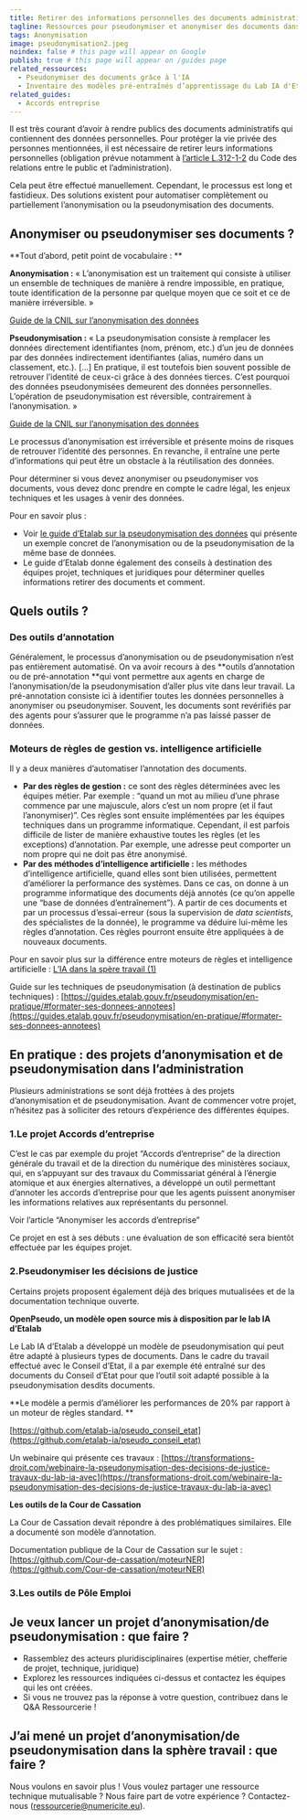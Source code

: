 ```yaml
---
title: Retirer des informations personnelles des documents administratifs
tagline: Ressources pour pseudonymiser et anonymiser des documents dans l’administration
tags: Anonymisation
image: pseudonymisation2.jpeg
noindex: false # this page will appear on Google
publish: true # this page will appear on /guides page
related_ressources:
  - Pseudonymiser des documents grâce à l'IA
  - Inventaire des modèles pré-entraînés d’apprentissage du Lab IA d'Etalab
related_guides:
  - Accords entreprise
---
```


Il est très courant d’avoir à rendre publics des documents administratifs qui contiennent des données personnelles. Pour protéger la vie privée des personnes mentionnées, il est nécessaire de retirer leurs informations personnelles (obligation prévue notamment à [l’article L.312-1-2](https://www.legifrance.gouv.fr/affichCodeArticle.do?idArticle=LEGIARTI000033205514&cidTexte=LEGITEXT000031366350&dateTexte=20161009) du Code des relations entre le public et l’administration).

Cela peut être effectué manuellement. Cependant, le processus est long et fastidieux. Des solutions existent pour automatiser complètement ou partiellement l’anonymisation ou la pseudonymisation des documents.

## Anonymiser ou pseudonymiser ses documents ?

**Tout d’abord, petit point de vocabulaire : **

**Anonymisation :** « L’anonymisation est un traitement qui consiste à utiliser un ensemble de techniques de manière à rendre impossible, en pratique, toute identification de la personne par quelque moyen que ce soit et ce de manière irréversible. »

[Guide de la CNIL sur l’anonymisation des données](https://www.cnil.fr/fr/lanonymisation-des-donnees-un-traitement-cle-pour-lopen-data)

**Pseudonymisation :** « La pseudonymisation consiste à remplacer les données directement identifiantes (nom, prénom, etc.) d’un jeu de données par des données indirectement identifiantes (alias, numéro dans un classement, etc.). [...] En pratique, il est toutefois bien souvent possible de retrouver l’identité de ceux-ci grâce à des données tierces. C’est pourquoi des données pseudonymisées demeurent des données personnelles. L’opération de pseudonymisation est réversible, contrairement à l’anonymisation. »

[Guide de la CNIL sur l’anonymisation des données](https://www.cnil.fr/fr/lanonymisation-des-donnees-un-traitement-cle-pour-lopen-data)

Le processus d’anonymisation est irréversible et présente moins de risques de retrouver l’identité des personnes. En revanche, il entraîne une perte d’informations qui peut être un obstacle à la réutilisation des données.

Pour déterminer si vous devez anonymiser ou pseudonymiser vos documents, vous devez donc prendre en compte le cadre légal, les enjeux techniques et les usages à venir des données.

Pour en savoir plus :

- Voir [le guide d’Etalab sur la pseudonymisation des données](https://guides.etalab.gouv.fr/pseudonymisation/pourquoi-comment/#quelle-difference-entre-anonymisation-et-pseudonymisation) qui présente un exemple concret de l’anonymisation ou de la pseudonymisation de la même base de données.
- Le guide d’Etalab donne également des conseils à destination des équipes projet, techniques et juridiques pour déterminer quelles informations retirer des documents et comment.

## Quels outils ?

### **Des outils d’annotation**

Généralement, le processus d’anonymisation ou de pseudonymisation n’est pas entièrement automatisé. On va avoir recours à des **outils d’annotation ou de pré-annotation **qui vont permettre aux agents en charge de l’anonymisation/de la pseudonymisation d’aller plus vite dans leur travail. La pré-annotation consiste ici à identifier toutes les données personnelles à anonymiser ou pseudonymiser. Souvent, les documents sont revérifiés par des agents pour s’assurer que le programme n’a pas laissé passer de données.

### **Moteurs de règles de gestion vs. intelligence artificielle**

Il y a deux manières d’automatiser l’annotation des documents.

- **Par des règles de gestion :** ce sont des règles déterminées avec les équipes métier. Par exemple : “quand un mot au milieu d’une phrase commence par une majuscule, alors c’est un nom propre (et il faut l’anonymiser)”. Ces règles sont ensuite implémentées par les équipes techniques dans un programme informatique. Cependant, il est parfois difficile de lister de manière exhaustive toutes les règles (et les exceptions) d’annotation. Par exemple, une adresse peut comporter un nom propre qui ne doit pas être anonymisé.
- **Par des méthodes d’intelligence artificielle :** les méthodes d’intelligence artificielle, quand elles sont bien utilisées, permettent d’améliorer la performance des systèmes. Dans ce cas, on donne à un programme informatique des documents déjà annotés (ce qu’on appelle une “base de données d’entraînement”). A partir de ces documents et par un processus d’essai-erreur (sous la supervision de _data scientists_, des spécialistes de la donnée), le programme va déduire lui-même les règles d’annotation. Ces règles pourront ensuite être appliquées à de nouveaux documents.

Pour en savoir plus sur la différence entre moteurs de règles et intelligence artificielle : [L’IA dans la spère travail (1)](https://ressourcerie.fabrique.social.gouv.fr/articles/IA%20partie%201)

Guide sur les techniques de pseudonymisation (à destination de publics techniques) : [https://guides.etalab.gouv.fr/pseudonymisation/en-pratique/#formater-ses-donnees-annotees](https://guides.etalab.gouv.fr/pseudonymisation/en-pratique/#formater-ses-donnees-annotees)

## En pratique : des projets d’anonymisation et de pseudonymisation dans l’administration

Plusieurs administrations se sont déjà frottées à des projets d’anonymisation et de pseudonymisation. Avant de commencer votre projet, n’hésitez pas à solliciter des retours d’expérience des différentes équipes.

### 1.Le projet Accords d’entreprise

C’est le cas par exemple du projet “Accords d’entreprise” de la direction générale du travail et de la direction du numérique des ministères sociaux, qui, en s’appuyant sur des travaux du Commissariat général à l’énergie atomique et aux énergies alternatives, a développé un outil permettant d’annoter les accords d’entreprise pour que les agents puissent anonymiser les informations relatives aux représentants du personnel.

Voir l’article “Anonymiser les accords d’entreprise”

Ce projet en est à ses débuts : une évaluation de son efficacité sera bientôt effectuée par les équipes projet.

### 2.Pseudonymiser les décisions de justice

Certains projets proposent également déjà des briques mutualisées et de la documentation technique ouverte.

**OpenPseudo, un modèle open source mis à disposition par le lab IA d’Etalab**

Le Lab IA d’Etalab a développé un modèle de pseudonymisation qui peut être adapté à plusieurs types de documents. Dans le cadre du travail effectué avec le Conseil d’Etat, il a par exemple été entraîné sur des documents du Conseil d’Etat pour que l’outil soit adapté possible à la pseudonymisation desdits documents.

**Le modèle a permis d’améliorer les performances de 20% par rapport à un moteur de règles standard. **

[https://github.com/etalab-ia/pseudo_conseil_etat](https://github.com/etalab-ia/pseudo_conseil_etat)

Un webinaire qui présente ces travaux : [https://transformations-droit.com/webinaire-la-pseudonymisation-des-decisions-de-justice-travaux-du-lab-ia-avec](https://transformations-droit.com/webinaire-la-pseudonymisation-des-decisions-de-justice-travaux-du-lab-ia-avec)

**Les outils de la Cour de Cassation**

La Cour de Cassation devait répondre à des problématiques similaires. Elle a documenté son modèle d’annotation.

Documentation publique de la Cour de Cassation sur le sujet : [https://github.com/Cour-de-cassation/moteurNER](https://github.com/Cour-de-cassation/moteurNER)

### 3.Les outils de Pôle Emploi

## Je veux lancer un projet d’anonymisation/de pseudonymisation : que faire ?

- Rassemblez des acteurs pluridisciplinaires (expertise métier, chefferie de projet, technique, juridique)
- Explorez les ressources indiquées ci-dessus et contactez les équipes qui les ont créées.
- Si vous ne trouvez pas la réponse à votre question, contribuez dans le Q&A Ressourcerie !

## J’ai mené un projet d’anonymisation/de pseudonymisation dans la sphère travail : que faire ?

Nous voulons en savoir plus ! Vous voulez partager une ressource technique mutualisable ? Nous faire part de votre expérience ? Contactez-nous ([ressourcerie@numericite.eu](mailto:ressourcerie@numericite.eu)).
